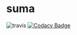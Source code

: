 # suma
![travis](https://travis-ci.org/bvsuma/suma.svg?branch=master)
[![Codacy Badge](https://api.codacy.com/project/badge/Grade/6b26e2ab6f7e4d0da33f167314970b1d)](https://www.codacy.com/app/bvsuma/suma?utm_source=github.com&amp;utm_medium=referral&amp;utm_content=bvsuma/suma&amp;utm_campaign=Badge_Grade)
